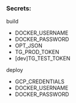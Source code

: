 ### Secrets:
build
- DOCKER_USERNAME
- DOCKER_PASSWORD
- OPT_JSON 
- TG_PROD_TOKEN
- [dev]TG_TEST_TOKEN

deploy
- GCP_CREDENTIALS
- DOCKER_USERNAME
- DOCKER_PASSWORD


